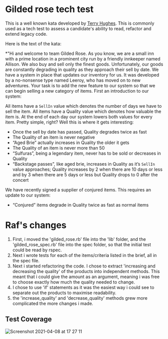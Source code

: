# Gilded rose tech test

This is a well known kata developed by [Terry Hughes](http://iamnotmyself.com/2011/02/13/refactor-this-the-gilded-rose-kata/). This is commonly used as a tech test to assess a candidate's ability to read, refactor and extend legacy code.

Here is the text of the kata:

*"Hi and welcome to team Gilded Rose. As you know, we are a small inn with a prime location in a prominent city run by a friendly innkeeper named Allison. We also buy and sell only the finest goods. Unfortunately, our goods are constantly degrading in quality as they approach their sell by date. We have a system in place that updates our inventory for us. It was developed by a no-nonsense type named Leeroy, who has moved on to new adventures. Your task is to add the new feature to our system so that we can begin selling a new category of items. First an introduction to our system:

All items have a `SellIn` value which denotes the number of days we have to sell the item. All items have a Quality value which denotes how valuable the item is. At the end of each day our system lowers both values for every item. Pretty simple, right? Well this is where it gets interesting:

- Once the sell by date has passed, Quality degrades twice as fast
- The Quality of an item is never negative
- “Aged Brie” actually increases in Quality the older it gets
- The Quality of an item is never more than 50
- “Sulfuras”, being a legendary item, never has to be sold or decreases in Quality
- “Backstage passes”, like aged brie, increases in Quality as it’s `SellIn` value approaches; Quality increases by 2 when there are 10 days or less and by 3 when there are 5 days or less but Quality drops to 0 after the concert

We have recently signed a supplier of conjured items. This requires an update to our system:

* “Conjured” items degrade in Quality twice as fast as normal items

# Raf's changes

1. First, i moved the 'gilded_rose.rb' file into the 'lib' folder, and the 'gilded_rose_spec.rb' file into the spec folder, so that the initial test could be read by rspec.
2. Next i wrote tests for each of the items/criteria listed in the brief, all in the spec file. 
3. Next i started refactoring the code. I chose to extract 'increasing and decreasing the quality' of the products into independent methods.
This meant that i could give the amount as an argument, meaning i was free to choose exactly how much the quality needed to change. 
4. I chose to use 'if' statements as it was the easiest way i could see to separate out the products to maximise readability. 
5. the 'increase_quality' and 'decrease_quality' methods grew more complicated the more changes i made. 

## Test Coverage

![Screenshot 2021-04-08 at 17 27 11](https://user-images.githubusercontent.com/76166627/114062721-bc30eb80-988f-11eb-9fd3-0e0e464558c1.png)


